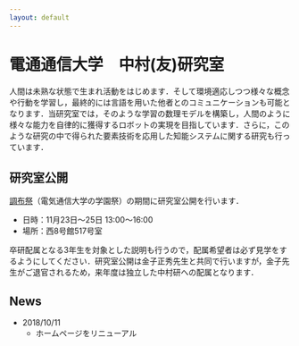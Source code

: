 ```yaml
---
layout: default
---
```


# 電通通信大学　中村(友)研究室
人間は未熟な状態で生まれ活動をはじめます．そして環境適応しつつ様々な概念や行動を学習し，最終的には言語を用いた他者とのコミュニケーションも可能となります．当研究室では，そのような学習の数理モデルを構築し，人間のように様々な能力を自律的に獲得するロボットの実現を目指しています．さらに，このような研究の中で得られた要素技術を応用した知能システムに関する研究も行っています．

## 研究室公開
[調布祭](http://www.chofusai.uec.ac.jp/)（電気通信大学の学園祭）の期間に研究室公開を行います．
- 日時：11月23日〜25日 13:00～16:00
- 場所：西8号館517号室

卒研配属となる3年生を対象とした説明も行うので，配属希望者は必ず見学をするようにしてください．研究室公開は金子正秀先生と共同で行いますが，金子先生がご退官されるため，来年度は独立した中村研への配属となります．

## News
* 2018/10/11
	* ホームページをリニューアル
